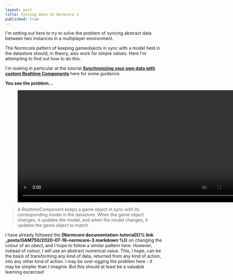 ```yaml
---
layout: post
title: Syncing Data In Normcore 1
published: true
---
```


I'm setting out here to try to solve the problem of syncing abstract data between two instances in a multiplayer environment. 

The Normcore pattern of keeping gameobjects in sync with a model held in the datastore should, in theory, also work for simple values. Here I'm attempting to find out how to do this.

I'm looking in particular at the tutorial **[Synchronizing your own data with custom Realtime Components](https://normcore.io/documentation/guides/synchronizing-your-own-data.html)** here for some guidance. 

**You see the problem...**
<figure class="video_container">
  <video style="width:720px;" autoplay loop>
    <source src="\media\GAM750\normcore-sync-issue-1.mp4" type="video/mp4">
    Woops! Your browser does not support the HTML5 video tag.
  </video>
</figure>

>A RealtimeComponent keeps a game object in sync with its corresponding model in the datastore. When the game object changes, it updates the model, and when the model changes, it updates the game object to match.

I have already followed the **[Normcore documentation-tutorial]({% link _posts/GAM750/2020-07-16-normcore-3.markdown %})** on changing the colour of an obect, and I hope to follow a similar pattern here. However, instead of colour, I will use an abstract numerical value. This, I hope, can be the basis of transforming any kind of data, returned from any kind of action, into any other kind of action. I may be over-egging the problem here - it may be simpler than I imagine. But this should at least be a valuable learning excercise!
